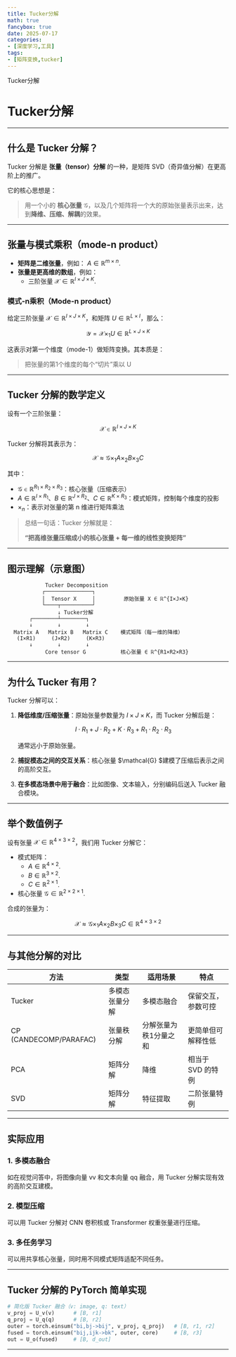 ```yaml
---
title: Tucker分解
math: true
fancybox: true
date: 2025-07-17
categories:
- [深度学习,工具]
tags: 
- [矩阵变换,tucker]
---
```


Tucker分解

<!-- more -->

# Tucker分解

------

## 什么是 Tucker 分解？

Tucker 分解是 **张量（tensor）分解** 的一种，是矩阵 SVD（奇异值分解）在更高阶上的推广。

它的核心思想是：

> 用一个小的 **核心张量** $\mathcal{G}$，以及几个矩阵将一个大的原始张量表示出来，达到**降维、压缩、解耦**的效果。

------

## 张量与模式乘积（mode-n product）

- **矩阵是二维张量**，例如： $A \in \mathbb{R}^{m \times n}$.
- **张量是更高维的数组**，例如：
  - 三阶张量 $\mathcal{X} \in \mathbb{R}^{I \times J \times K}$.

### 模式-n乘积（Mode-n product）

给定三阶张量 $\mathcal{X} \in \mathbb{R}^{I \times J \times K}$，和矩阵 $U \in \mathbb{R}^{L \times I}$，那么：

$$\mathcal{Y} = \mathcal{X} \times_1 U \in \mathbb{R}^{L \times J \times K}$$

这表示对第一个维度（mode-1）做矩阵变换。其本质是：

> 把张量的第1个维度的每个“切片”乘以 U

------

## Tucker 分解的数学定义

设有一个三阶张量：

$$\mathcal{X} \in \mathbb{R}^{I \times J \times K}$$

Tucker 分解将其表示为：

$$\mathcal{X} \approx \mathcal{G} \times_1 A \times_2 B \times_3 C$$

其中：

- $\mathcal{G} \in \mathbb{R}^{R_1 \times R_2 \times R_3}$：核心张量（压缩表示）
- $A \in \mathbb{R}^{I \times R_1}$、$B \in \mathbb{R}^{J \times R_2}$、$C \in \mathbb{R}^{K \times R_3}$：模式矩阵，控制每个维度的投影
- $\times_n$：表示对张量的第 n 维进行矩阵乘法

> 总结一句话：Tucker 分解就是：
>
> **“把高维张量压缩成小的核心张量 + 每一维的线性变换矩阵”**

------

## 图示理解（示意图）

```
            Tucker Decomposition
           ┌───────────────┐
           │  Tensor X     │         原始张量 X ∈ ℝ^{I×J×K}
           └────┬──────────┘
                ↓ Tucker分解
       ┌────────┴────────┐
       ↓        ↓        ↓
  Matrix A   Matrix B   Matrix C    模式矩阵（每一维的降维）
   (I×R1)     (J×R2)     (K×R3)
       ↓        ↓        ↓
            Core tensor G           核心张量 ∈ ℝ^{R1×R2×R3}
```

------

## 为什么 Tucker 有用？

Tucker 分解可以：

1. **降低维度/压缩张量**：原始张量参数量为 $I \times J \times K$，而 Tucker 分解后是：

   $$I \cdot R_1 + J \cdot R_2 + K \cdot R_3 + R_1 \cdot R_2 \cdot R_3$$

   通常远小于原始张量。

2. **捕捉模态之间的交互关系**：核心张量 $\mathcal{G} $建模了压缩后表示之间的高阶交互。

3. **在多模态场景中用于融合**：比如图像、文本输入，分别编码后送入 Tucker 融合模块。

------

## 举个数值例子

设有张量 $\mathcal{X} \in \mathbb{R}^{4 \times 3 \times 2}$，我们用 Tucker 分解它：

- 模式矩阵：
  - $A \in \mathbb{R}^{4 \times 2}$.
  - $B \in \mathbb{R}^{3 \times 2}$.
  - $C \in \mathbb{R}^{2 \times 1}$.
- 核心张量 $\mathcal{G} \in \mathbb{R}^{2 \times 2 \times 1}$.

合成的张量为：

$$\mathcal{X} \approx \mathcal{G} \times_1 A \times_2 B \times_3 C \in \mathbb{R}^{4 \times 3 \times 2}$$

------

## 与其他分解的对比

| 方法                   | 类型           | 适用场景              | 特点               |
| ---------------------- | -------------- | --------------------- | ------------------ |
| Tucker                 | 多模态张量分解 | 多模态融合            | 保留交互，参数可控 |
| CP (CANDECOMP/PARAFAC) | 张量秩分解     | 分解张量为秩1分量之和 | 更简单但可解释性低 |
| PCA                    | 矩阵分解       | 降维                  | 相当于 SVD 的特例  |
| SVD                    | 矩阵分解       | 特征提取              | 二阶张量特例       |

------

## 实际应用

### 1. 多模态融合

如在视觉问答中，将图像向量 vv 和文本向量 qq 融合，用 Tucker 分解实现有效的高阶交互建模。

### 2. 模型压缩

可以用 Tucker 分解对 CNN 卷积核或 Transformer 权重张量进行压缩。

### 3. 多任务学习

可以用共享核心张量，同时用不同模式矩阵适配不同任务。

------

## Tucker 分解的 PyTorch 简单实现

```python
# 简化版 Tucker 融合（v: image, q: text）
v_proj = U_v(v)      # [B, r1]
q_proj = U_q(q)      # [B, r2]
outer = torch.einsum("bi,bj->bij", v_proj, q_proj)   # [B, r1, r2]
fused = torch.einsum("bij,ijk->bk", outer, core)     # [B, r3]
out = U_o(fused)     # [B, d_out]
```

------



